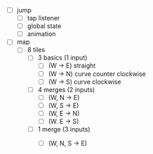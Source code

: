 - [ ] jump
  - [ ] tap listener
  - [ ] global state
  - [ ] animation
- [ ] map
  - [ ] 8 tiles
    - [ ] 3 basics (1 input)
      - [ ] (W -> E) straight
      - [ ] (W -> N) curve counter clockwise
      - [ ] (W -> S) curve clockwise
    - [ ] 4 merges (2 inputs)
      - [ ] (W, N -> E)
      - [ ] (W, S -> E)
      - [ ] (W, E -> N)
      - [ ] (W. E -> S)
    - [ ] 1 merge (3 inputs)
      - [ ] (W, N, S -> E)


